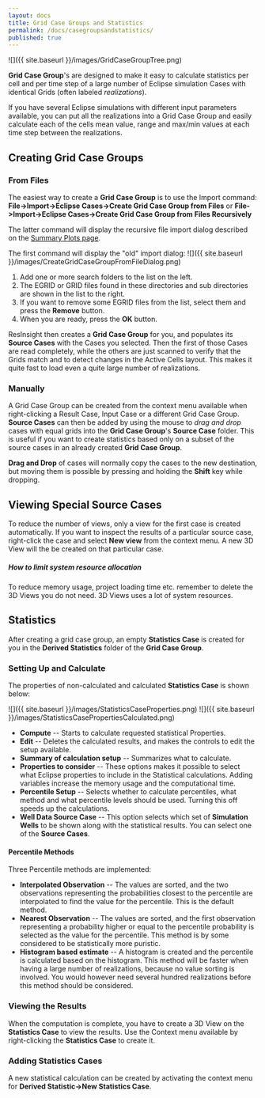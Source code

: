 ```yaml
---
layout: docs
title: Grid Case Groups and Statistics
permalink: /docs/casegroupsandstatistics/
published: true
---
```


![]({{ site.baseurl }}/images/GridCaseGroupTree.png)

**Grid Case Group**'s are designed to make it easy to calculate statistics per cell and per time step of a large number of Eclipse simulation Cases with identical Grids (often labeled *realizations*).
 
If you have several Eclipse simulations with different input parameters available, you can put all the realizations into a Grid Case Group and easily calculate each of the cells mean value, range and max/min values at each time step between the realizations.

## Creating Grid Case Groups

### From Files
The easiest way to create a **Grid Case Group** is to use the Import command:
**File->Import->Eclipse Cases->Create Grid Case Group from Files** or **File->Import->Eclipse Cases->Create Grid Case Group from Files Recursively**

The latter command will display the recursive file import dialog described on the [Summary Plots page]({{site.baseurl}}/docs/summaryplots/#recursive-summary-file-import).

The first command will display the "old" import dialog:
![]({{ site.baseurl }}/images/CreateGridCaseGroupFromFileDialog.png) 

1. Add one or more search folders to the list on the left.
2. The EGRID or GRID files found in these directories and sub directories are shown in the list to the right.
3. If you want to remove some EGRID files from the list, select them and press the **Remove** button.
4. When you are ready, press the **OK** button.

ResInsight then creates a **Grid Case Group** for you, and populates its **Source Cases** with the Cases you selected. Then the first of those Cases are read completely, while the others are just scanned to verify that the Grids match and to detect changes in the Active Cells layout. This makes it quite fast to load even a quite large number of realizations.

### Manually
A Grid Case Group can be created from the context menu available when right-clicking a Result Case, Input Case or a different Grid Case Group. **Source Cases** can then be added by using the mouse to *drag and drop* cases with equal grids into the **Grid Case Group**'s **Source Case** folder.
This is useful if you want to create statistics based only on a subset of the source cases in an already created **Grid Case Group**.

**Drag and Drop** of cases will normally copy the cases to the new destination, but moving them is possible by pressing and holding the **Shift** key while dropping.

## Viewing Special Source Cases
To reduce the number of views, only a view for the first case is created automatically. If you want to inspect the results of a particular source case, right-click the case and select **New view** from the context menu. A new 3D View will the be created on that particular case.

<div class="note">
<h5>How to limit system resource allocation</h5>
To reduce memory usage, project loading time etc. remember to delete the 3D Views you do not need. 3D Views uses a lot of system resources. 
</div>

## Statistics
After creating a grid case group, an empty **Statistics Case** is created for you in the **Derived Statistics** folder of the **Grid Case Group**. 

### Setting Up and Calculate
The properties of non-calculated and calculated **Statistics Case** is shown below:

![]({{ site.baseurl }}/images/StatisticsCaseProperties.png)  ![]({{ site.baseurl }}/images/StatisticsCasePropertiesCalculated.png)

- **Compute** --  Starts to calculate requested statistical Properties.
- **Edit** -- Deletes the calculated results, and makes the controls to edit the setup available.
- **Summary of calculation setup** -- Summarizes what to calculate.
- **Properties to consider** -- These options makes it possible to select what Eclipse properties to include in the Statistical calculations. Adding variables increase the memory usage and the computational time.
- **Percentile Setup** -- Selects whether to calculate percentiles, what method and what percentile levels should be used. Turning this off speeds up the calculations.
- **Well Data Source Case** -- This option selects which set of **Simulation Wells** to be shown along with the statistical results. You can select one of the **Source Cases**.
 
#### Percentile Methods

Three Percentile methods are implemented:

- **Interpolated Observation** --
The values are sorted, and the two observations representing the probabilities closest to the percentile are interpolated to find the value for the percentile. This is the default method.
- **Nearest Observation** --
The values are sorted, and the first observation representing a probability higher or equal to the percentile probability is selected as the value for the percentile. This method is by some considered to be statistically more puristic.
- **Histogram based estimate** --
A histogram is created and the percentile is calculated based on the histogram. This method will be faster when having a large number of realizations, because no value sorting is involved. You would however need several hundred realizations before this method should be considered.


### Viewing the Results
When the computation is complete, you have to create a 3D View on the **Statistics Case** to view the results. Use the Context menu available by right-clicking the **Statistics Case** to create it.

### Adding Statistics Cases
A new statistical calculation can be created by activating the context menu for **Derived Statistic->New Statistics Case**.
